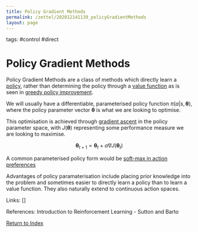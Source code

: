 ```yaml
---
title: Policy Gradient Methods
permalink: /zettel/202012141139_policyGradientMethods
layout: page
---
```

tags: #control #direct

# Policy Gradient Methods

Policy Gradient Methods are a class of methods which directly learn 
a [policy](202011242107_rlPolicy), rather than determining the policy through a 
[value function](202011221845_valueFunctions) as is seen in [greedy policy improvement](202011292245_greedyPolicy).

We will usually have a differentiable, parameterised policy function $\pi(a|s, \boldsymbol{\theta})$, 
where the policy parameter vector $\boldsymbol{\theta}$ is what we are looking to optimise. 

This optimisation is achieved through [gradient ascent](TODOs) in the policy parameter space, with 
$J(\boldsymbol{\theta})$ representing some performance measure we are looking to maximise. 

$$
\boldsymbol{\theta}_{t+1} = \boldsymbol{\theta}_{t} + \alpha \nabla J(\boldsymbol{\theta}_{t})
$$

A common parameterised policy form would be [soft-max in action preferences](202012141156_softmaxActionPreferences)

Advantages of policy paramaterisation include placing prior knowledge into the problem and sometimes
easier to directly learn a policy than to learn a value function. They also naturally extend to continuous 
action spaces.

Links: []

References: Introduction to Reinforcement Learning - Sutton and Barto

[Return to Index](index)